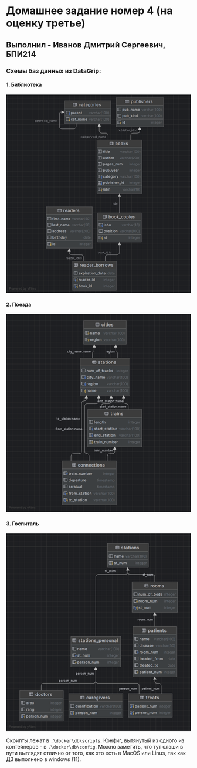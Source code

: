 # Домашнее задание номер 4 (на оценку третье)

## Выполнил - Иванов Дмитрий Сергеевич, БПИ214

### Схемы баз данных из DataGrip:

#### 1. Библиотека

![lib](./pictures/library.png)

#### 2. Поезда

![trains](./pictures/trains.png)

#### 3. Госпиталь

![hospital](./pictures/hospital.png)

Скрипты лежат в `.\docker\db\scripts`. Конфиг, вытянутый из одного из контейнеров - в `.\docker\db\config`. Можно заметить, что тут слэши в пути выглядят отлично от того, как это есть в MacOS или Linus, так как ДЗ выполнено в windows (11).